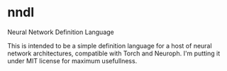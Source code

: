 nndl
====

Neural Network Definition Language

This is intended to be a simple definition language for a host of neural network architectures, compatible with Torch and Neuroph. I'm putting it under MIT license for maximum usefullness. 
